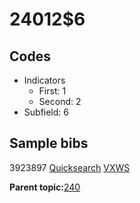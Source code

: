 # 24012$6

## Codes

-   Indicators
    -   First: 1
    -   Second: 2
-   Subfield: 6

## Sample bibs

3923897 [Quicksearch](https://search.library.yale.edu/catalog/3923897) [VXWS](http://prodorbis.library.yale.edu:7014/vxws/GetHoldingsService?bibId=3923897)

**Parent topic:**[240](../../tags/240/240.md)

